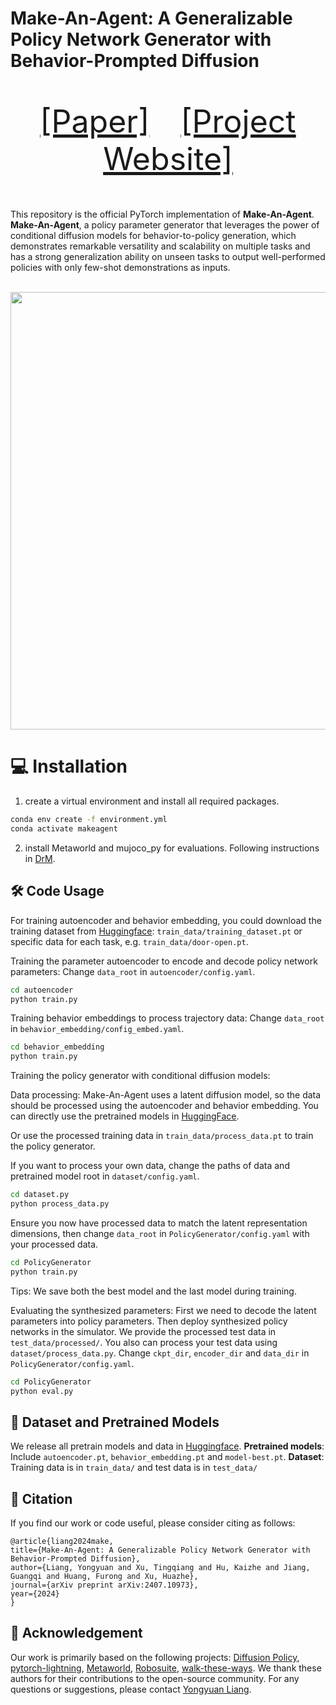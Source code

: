 # Make-An-Agent: A Generalizable Policy Network Generator with Behavior-Prompted Diffusion
<p align="center" style="font-size: 50px">
   <a href="">[Paper]</a>&emsp;<a href="https://cheryyunl.github.io/make-an-agent/">[Project Website]</a>
</p>

This repository is the official PyTorch implementation of **Make-An-Agent**. **Make-An-Agent**, a policy parameter generator that leverages the power of conditional diffusion models for behavior-to-policy generation, which demonstrates remarkable versatility and scalability on multiple tasks and has a strong generalization ability on unseen tasks to output well-performed policies with only few-shot demonstrations as inputs. 

<p align="center">
  <br><img src='images/teaser.gif' width="700"/><br>
</p>

# 💻 Installation
1. create a virtual environment and install all required packages. 
```bash
conda env create -f environment.yml 
conda activate makeagent
```

2. install Metaworld and mujoco_py for evaluations.
Following instructions in [DrM](https://github.com/XuGW-Kevin/DrM).

## 🛠️ Code Usage

For training autoencoder and behavior embedding, you could download the training dataset from [Huggingface](https://huggingface.co/cheryyunl/Make-An-Agent): `train_data/training_dataset.pt` or specific data for each task, e.g. `train_data/door-open.pt`.

Training the parameter autoencoder to encode and decode policy network parameters:
Change `data_root` in `autoencoder/config.yaml`.
```bash
cd autoencoder
python train.py
```

Training behavior embeddings to process trajectory data:
Change `data_root` in `behavior_embedding/config_embed.yaml`.
```bash
cd behavior_embedding
python train.py
```

Training the policy generator with conditional diffusion models:

Data processing: 
Make-An-Agent uses a latent diffusion model, so the data should be processed using the autoencoder and behavior embedding.
You can directly use the pretrained models in [HuggingFace](https://huggingface.co/cheryyunl/Make-An-Agent).

Or use the processed training data in `train_data/process_data.pt` to train the policy generator.

If you want to process your own data, change the paths of data and pretrained model root in `dataset/config.yaml`.
```bash
cd dataset.py
python process_data.py
```

Ensure you now have processed data to match the latent representation dimensions, then change `data_root` in `PolicyGenerator/config.yaml` with your processed data. 
```bash
cd PolicyGenerator
python train.py
```

Tips: We save both the best model and the last model during training. 

Evaluating the synthesized parameters:
First we need to decode the latent parameters into policy parameters. Then deploy synthesized policy networks in the simulator.
We provide the processed test data in `test_data/processed/`. You also can process your test data using `dataset/process_data.py`.
Change `ckpt_dir`, `encoder_dir` and `data_dir` in `PolicyGenerator/config.yaml`.
```bash
cd PolicyGenerator
python eval.py
```

## 📗 Dataset and Pretrained Models

We release all pretrain models and data in [Huggingface](https://huggingface.co/cheryyunl/Make-An-Agent). 
**Pretrained models**: Include `autoencoder.pt`, `behavior_embedding.pt` and `model-best.pt`.
**Dataset**: Training data is in `train_data/` and test data is in `test_data/`


## 📝 Citation

If you find our work or code useful, please consider citing as follows:

```
@article{liang2024make,
title={Make-An-Agent: A Generalizable Policy Network Generator with Behavior-Prompted Diffusion},
author={Liang, Yongyuan and Xu, Tingqiang and Hu, Kaizhe and Jiang, Guangqi and Huang, Furong and Xu, Huazhe},
journal={arXiv preprint arXiv:2407.10973},
year={2024}
}
```

## 🌷 Acknowledgement
Our work is primarily based on the following projects: [Diffusion Policy](https://github.com/real-stanford/diffusion_policy), [pytorch-lightning](https://github.com/Lightning-AI/pytorch-lightning), [Metaworld](https://github.com/Farama-Foundation/Metaworld), [Robosuite](https://github.com/ARISE-Initiative/robosuite), [walk-these-ways](https://github.com/Improbable-AI/walk-these-ways). We thank these authors for their contributions to the open-source community.
For any questions or suggestions, please contact [Yongyuan Liang](https://cheryyunl.github.io/).
